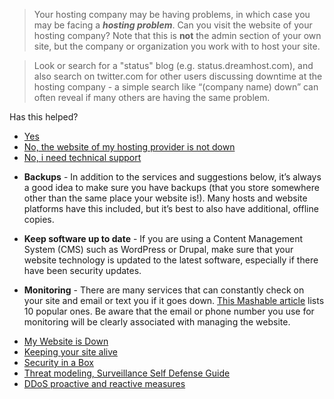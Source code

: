 <blockquote>
<p>Your hosting company may be having problems, in which case you may be facing a <strong><em>hosting problem</em></strong>. Can you visit the website of your hosting company?  Note that this is <strong>not</strong> the admin section of your own site, but the company or organization you work with to host your site.</p>
</blockquote>
<blockquote>
<p>Look or search for a &quot;status&quot; blog (e.g. status.dreamhost.com), and also search on twitter.com for other users discussing downtime at the hosting company - a simple search like “(company name) down” can often reveal if many others are having the same problem.</p>
</blockquote>
<p>Has this helped?</p>
<ul>
<li><a href="../resolved_end">Yes</a></li>
<li><a href="../hosting_working_end">No, the website of my hosting provider is not down</a></li>
<li><a href="../website_down_end">No, i need technical support</a></li>
</ul>
<ul>
<li><p><strong>Backups</strong> - In addition to the services and suggestions below, it’s always a good idea to make sure you have backups (that you store somewhere other than the same place your website is!). Many hosts and website platforms have this included, but it’s best to also have additional, offline copies.</p>
</li>
<li><p><strong>Keep software up to date</strong> - If you are using a Content Management System (CMS) such as WordPress or Drupal, make sure that your website technology is updated to the latest software, especially if there have been security updates.</p>
</li>
<li><p><strong>Monitoring</strong> - There are many services that can constantly check on your site and email or text you if it goes down. <a href="http://mashable.com/2010/04/09/free-uptime-monitoring/">This Mashable article</a> lists 10 popular ones. Be aware that the email or phone number you use for monitoring will be clearly associated with managing the website.</p>
</li>
</ul>

<ul>
<li><a href="https://github.com/OpenInternet/MyWebsiteIsDown">My Website is Down</a></li>
<li><a href="https://www.eff.org/keeping-your-site-alive">Keeping your site alive</a></li>
<li><a href="https://securityinabox.org/en/chapter_7_2">Security in a Box</a></li>
<li><a href="https://ssd.eff.org/risk/threats">Threat modeling, Surveillance Self Defense Guide</a></li>
<li><a href="https://www.cert.be/files/DDoS-proactive-reactive.pdf">DDoS proactive and reactive measures</a></li>
</ul>
